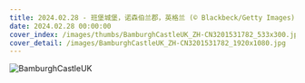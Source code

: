 ```yaml
---
title: 2024.02.28 - 班堡城堡，诺森伯兰郡，英格兰 (© Blackbeck/Getty Images)
date: 2024.02.28 00:00:00
cover_index: /images/thumbs/BamburghCastleUK_ZH-CN3201531782_533x300.jpg
cover_detail: /images/BamburghCastleUK_ZH-CN3201531782_1920x1080.jpg
---
```


![BamburghCastleUK](/images/BamburghCastleUK_ZH-CN3201531782_1920x1080.jpg)
